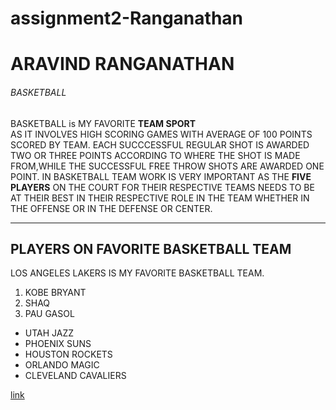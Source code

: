 # assignment2-Ranganathan
# ARAVIND RANGANATHAN
###### BASKETBALL

BASKETBALL is MY FAVORITE **TEAM SPORT** <br>AS IT INVOLVES HIGH SCORING GAMES WITH AVERAGE OF 100 POINTS SCORED BY TEAM. EACH SUCCCESSFUL REGULAR SHOT IS AWARDED TWO OR THREE POINTS ACCORDING TO WHERE THE SHOT IS MADE FROM,WHILE THE SUCCESSFUL FREE THROW SHOTS ARE AWARDED ONE POINT. IN BASKETBALL TEAM WORK IS VERY IMPORTANT AS THE **FIVE PLAYERS** ON THE COURT FOR THEIR RESPECTIVE TEAMS NEEDS TO BE AT THEIR BEST IN THEIR RESPECTIVE ROLE IN THE TEAM WHETHER IN THE OFFENSE OR IN THE DEFENSE OR CENTER.  

-------



## PLAYERS ON FAVORITE BASKETBALL TEAM
LOS ANGELES LAKERS IS MY FAVORITE BASKETBALL TEAM.

1. KOBE BRYANT
2. SHAQ
3. PAU GASOL


* UTAH JAZZ
* PHOENIX SUNS
* HOUSTON ROCKETS
* ORLANDO MAGIC
* CLEVELAND CAVALIERS

[link](https://github.com/aravindranganathan/assignment2-Ranganathan/blob/main/ABOUTME.md)







